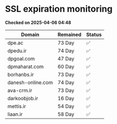 # SSL expiration monitoring

**Checked on 2025-04-06 04:48**

| Domain | Remained | Status       |
|--------|----------|--------------|
| dpe.ac     | 73 Day   | ✅ |
| dpedu.ir     | 74 Day   | ✅ |
| dpgoal.com     | 47 Day   | ✅ |
| dpmaharat.com     | 60 Day   | ✅ |
| borhanbs.ir     | 73 Day   | ✅ |
| danesh-online.com     | 74 Day   | ✅ |
| ava-crm.ir     | 73 Day   | ✅ |
| darkoobjob.ir     | 16 Day   | ✅ |
| mettis.ir     | 54 Day   | ✅ |
| liaan.ir     | 58 Day   | ✅ |
